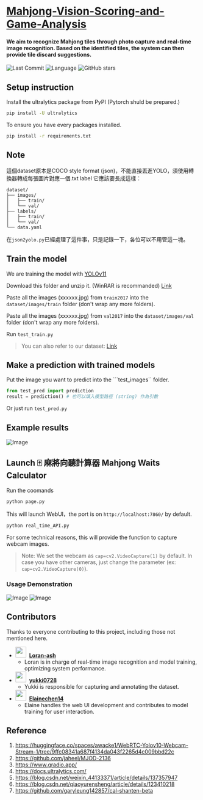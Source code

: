 # [Mahjong-Vision-Scoring-and-Game-Analysis](https://github.com/Loran-ash/Mahjong-Vision-Scoring-and-Game-Analysis)

#### We aim to recognize Mahjong tiles through photo capture and real-time image recognition. Based on the identified tiles, the system can then provide tile discard suggestions.

![Last Commit](https://img.shields.io/github/last-commit/Loran-ash/Mahjong-Vision-Scoring-and-Game-Analysis)
![Language](https://img.shields.io/github/languages/top/Loran-ash/Mahjong-Vision-Scoring-and-Game-Analysis)
![GitHub stars](https://img.shields.io/github/stars/Loran-ash/Mahjong-Vision-Scoring-and-Game-Analysis)



## Setup instruction
Install the ultralytics package from PyPI (Pytorch shuld be prepared.)
```sh
pip install -U ultralytics
```

To ensure you have every packages installed.

```bash
pip install -r requirements.txt
```

## Note
這個dataset原本是COCO style format (json)，不能直接丟進YOLO，須使用轉換器轉成每張圖片對應一個.txt label
它應該要長成這樣：
```
dataset/
├── images/
│   ├── train/
│   └── val/
├── labels/
│   ├── train/
│   └── val/
└── data.yaml
```
在```json2yolo.py```已經處理了這件事，只是記錄一下，各位可以不用管這一塊。


## Train the model
We are training the model with [YOLOv11](https://docs.ultralytics.com/)

Download this folder and unzip it. (WinRAR is recommanded)
[Link](https://drive.google.com/file/d/1zmgVjSa2nh4hwUGe5Pv9Msf3DVUH5B7M/view?usp=drive_link)

Paste all the images (xxxxxx.jpg) from ``train2017`` into the ``dataset/images/train`` folder (don't wrap any more folders).

Paste all the images (xxxxxx.jpg) from ``val2017`` into the ``dataset/images/val`` folder (don't wrap any more folders).

Run ```test_train.py```

>You can also refer to our dataset: [Link](https://drive.google.com/drive/folders/1tJOyyNNLBpiCzEqrtbJePKiDOmigqr1a?usp=sharing)


## Make a prediction with trained models

Put the image you want to predict into the ```test_images`` folder.

```python
from test_pred import prediction
result = prediction() # 也可以填入模型路徑 (string) 作為引數
```

Or just run ```test_pred.py```

## Example results

![Image](https://github.com/user-attachments/assets/81807b03-ea41-4759-ba3f-f03b5722454d)

## Launch 🀄️ 麻將向聽計算器 Mahjong Waits Calculator

Run the coomands
```bash
python page.py
```
This will launch WebUI，the port is on ```http://localhost:7860/``` by default.


```bash
python real_time_API.py
```
For some technical reasons, this will provide the function to capture webcam images.

>Note: We set the webcam as ```cap=cv2.VideoCapture(1)``` by default. In case you have other cameras, just change the parameter (ex: ```cap=cv2.VideoCapture(0)```).

### Usage Demonstration

![Image](https://github.com/user-attachments/assets/8c540ffa-77ad-46b2-9990-546ccc54c076)
![Image](https://github.com/user-attachments/assets/61b1e934-8202-4d2f-9c69-8a1cd65cd070)

## Contributors

Thanks to everyone contributing to this project, including those not mentioned here.

<ul>
  <li>
    <img src='https://avatars.githubusercontent.com/u/131962510?v=4' height='28' width='28'></img>&nbsp;&nbsp;<strong><a href='https://github.com/Loran-ash'>Loran-ash</a></strong>
    <ul>
      <li>Loran is in charge of real-time image recognition and model training, optimizing system performance.</li>
    </ul>
  </li>
  <li>
    <img src='https://avatars.githubusercontent.com/u/150805993?v=4' height='28' width='28'></img>&nbsp;&nbsp;<strong><a href='https://github.com/yukki0728'>yukki0728</a></strong>
    <ul>
      <li>Yukki is responsible for capturing and annotating the dataset.</li>
    </ul>
  </li>
  <li>
    <img src='https://avatars.githubusercontent.com/u/190680637?v=4' height='28' width='28'></img>&nbsp;&nbsp;<strong><a href='https://github.com/Elainechen14'>Elainechen14</a></strong>
    <ul>
      <li>Elaine handles the web UI development and contributes to model training for user interaction.</li>
    </ul>
  </li>
</ul>

## Reference

1. https://huggingface.co/spaces/awacke1/WebRTC-Yolov10-Webcam-Stream-1/tree/9ffc08341a687f4134da043f2265d4c009bbd22c
2. https://github.com/jaheel/MJOD-2136
3. https://www.gradio.app/
4. https://docs.ultralytics.com/
5. https://blog.csdn.net/weixin_44133371/article/details/137357947
6. https://blog.csdn.net/qiaoyurensheng/article/details/123410218
7. https://github.com/garyleung142857/cal-shanten-beta






